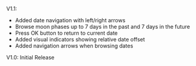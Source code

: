 V1.1:
- Added date navigation with left/right arrows
- Browse moon phases up to 7 days in the past and 7 days in the future
- Press OK button to return to current date
- Added visual indicators showing relative date offset
- Added navigation arrows when browsing dates

V1.0:
Initial Release
